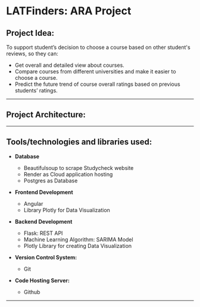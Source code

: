# LATFinders: ARA Project

## Project Idea:

To support student’s decision to choose a course based on other student's reviews, so they can: 

* Get overall and detailed view about courses.
* Compare courses from different universities and make it easier to choose a course.
* Predict the future trend of course overall ratings based on previous students’ ratings.

***

## Project Architecture:




***

## Tools/technologies and libraries used:

* **Database**
   * Beautifulsoup to scrape Studycheck website
   * Render as Cloud application hosting
   * Postgres as Database

* **Frontend Development**
   * Angular
   * Library Plotly for Data Visualization

* **Backend Development**
   * Flask: REST API
   * Machine Learning Algorithm: SARIMA Model
   * Plotly Library for creating Data Visualization

* **Version Control System:**
   * Git

* **Code Hosting Server:** 
   * Github

***
